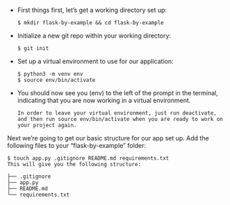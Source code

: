 * First things first, let’s get a working directory set up:
    
    `$ mkdir flask-by-example && cd flask-by-example`

* Initialize a new git repo within your working directory:

    `$ git init`

* Set up a virtual environment to use for our application:

    ```
    $ python3 -m venv env
    $ source env/bin/activate
    ```

* You should now see you (env) to the left of the prompt in the terminal, indicating that you are now working in a virtual environment.

    ```
    In order to leave your virtual environment, just run deactivate, and then run source env/bin/activate when you are ready to work on your project again.
    ```

Next we’re going to get our basic structure for our app set up. Add the following files to your “flask-by-example” folder:

```
$ touch app.py .gitignore README.md requirements.txt
This will give you the following structure:

├── .gitignore
├── app.py
├── README.md
└── requirements.txt
```
